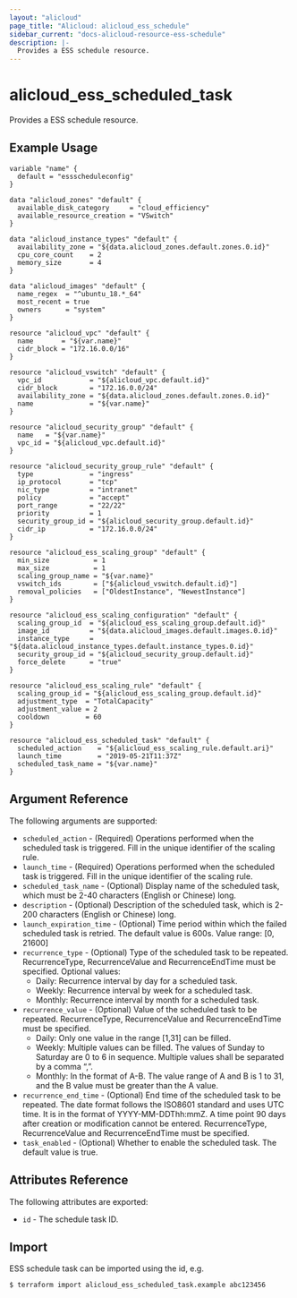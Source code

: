 ```yaml
---
layout: "alicloud"
page_title: "Alicloud: alicloud_ess_schedule"
sidebar_current: "docs-alicloud-resource-ess-schedule"
description: |-
  Provides a ESS schedule resource.
---
```


# alicloud\_ess\_scheduled\_task

Provides a ESS schedule resource.

## Example Usage

```
variable "name" {
  default = "essscheduleconfig"
}

data "alicloud_zones" "default" {
  available_disk_category     = "cloud_efficiency"
  available_resource_creation = "VSwitch"
}

data "alicloud_instance_types" "default" {
  availability_zone = "${data.alicloud_zones.default.zones.0.id}"
  cpu_core_count    = 2
  memory_size       = 4
}

data "alicloud_images" "default" {
  name_regex  = "^ubuntu_18.*_64"
  most_recent = true
  owners      = "system"
}

resource "alicloud_vpc" "default" {
  name       = "${var.name}"
  cidr_block = "172.16.0.0/16"
}

resource "alicloud_vswitch" "default" {
  vpc_id            = "${alicloud_vpc.default.id}"
  cidr_block        = "172.16.0.0/24"
  availability_zone = "${data.alicloud_zones.default.zones.0.id}"
  name              = "${var.name}"
}

resource "alicloud_security_group" "default" {
  name   = "${var.name}"
  vpc_id = "${alicloud_vpc.default.id}"
}

resource "alicloud_security_group_rule" "default" {
  type              = "ingress"
  ip_protocol       = "tcp"
  nic_type          = "intranet"
  policy            = "accept"
  port_range        = "22/22"
  priority          = 1
  security_group_id = "${alicloud_security_group.default.id}"
  cidr_ip           = "172.16.0.0/24"
}

resource "alicloud_ess_scaling_group" "default" {
  min_size           = 1
  max_size           = 1
  scaling_group_name = "${var.name}"
  vswitch_ids        = ["${alicloud_vswitch.default.id}"]
  removal_policies   = ["OldestInstance", "NewestInstance"]
}

resource "alicloud_ess_scaling_configuration" "default" {
  scaling_group_id  = "${alicloud_ess_scaling_group.default.id}"
  image_id          = "${data.alicloud_images.default.images.0.id}"
  instance_type     = "${data.alicloud_instance_types.default.instance_types.0.id}"
  security_group_id = "${alicloud_security_group.default.id}"
  force_delete      = "true"
}

resource "alicloud_ess_scaling_rule" "default" {
  scaling_group_id = "${alicloud_ess_scaling_group.default.id}"
  adjustment_type  = "TotalCapacity"
  adjustment_value = 2
  cooldown         = 60
}

resource "alicloud_ess_scheduled_task" "default" {
  scheduled_action    = "${alicloud_ess_scaling_rule.default.ari}"
  launch_time         = "2019-05-21T11:37Z"
  scheduled_task_name = "${var.name}"
}
```

## Argument Reference

The following arguments are supported:

* `scheduled_action` - (Required) Operations performed when the scheduled task is triggered. Fill in the unique identifier of the scaling rule.
* `launch_time` - (Required) Operations performed when the scheduled task is triggered. Fill in the unique identifier of the scaling rule.
* `scheduled_task_name` - (Optional) Display name of the scheduled task, which must be 2-40 characters (English or Chinese) long.
* `description` - (Optional) Description of the scheduled task, which is 2-200 characters (English or Chinese) long.
* `launch_expiration_time` - (Optional) Time period within which the failed scheduled task is retried. The default value is 600s. Value range: [0, 21600]
* `recurrence_type` - (Optional) Type of the scheduled task to be repeated. RecurrenceType, RecurrenceValue and RecurrenceEndTime must be specified. Optional values:
    - Daily: Recurrence interval by day for a scheduled task.
    - Weekly: Recurrence interval by week for a scheduled task.
    - Monthly: Recurrence interval by month for a scheduled task.
* `recurrence_value` - (Optional) Value of the scheduled task to be repeated. RecurrenceType, RecurrenceValue and RecurrenceEndTime must be specified.
    - Daily: Only one value in the range [1,31] can be filled.
    - Weekly: Multiple values can be filled. The values of Sunday to Saturday are 0 to 6 in sequence. Multiple values shall be separated by a comma “,”.
    - Monthly: In the format of A-B. The value range of A and B is 1 to 31, and the B value must be greater than the A value.
* `recurrence_end_time` - (Optional) End time of the scheduled task to be repeated. The date format follows the ISO8601 standard and uses UTC time. It is in the format of YYYY-MM-DDThh:mmZ. A time point 90 days after creation or modification cannot be entered. RecurrenceType, RecurrenceValue and RecurrenceEndTime must be specified.                                  
* `task_enabled` - (Optional) Whether to enable the scheduled task. The default value is true.
                                  
                                 
## Attributes Reference

The following attributes are exported:

* `id` - The schedule task ID.

## Import

ESS schedule task can be imported using the id, e.g.

```
$ terraform import alicloud_ess_scheduled_task.example abc123456
```